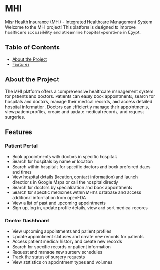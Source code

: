 # MHI
Misr Health Insurance (MHI) - Integrated Healthcare Management System
Welcome to the MHI project! This platform is designed to improve healthcare accessibility and streamline hospital operations in Egypt.

## Table of Contents

- [About the Project](#about-the-project)
- [Features](#features)


## About the Project

The MHI platform offers a comprehensive healthcare management system for patients and doctors. Patients can easily book appointments, search for hospitals and doctors, manage their medical records, and access detailed hospital information. Doctors can efficiently manage their appointments, view patient profiles, create and update medical records, and request surgeries.

## Features

### Patient Portal
- Book appointments with doctors in specific hospitals
- Search for hospitals by name or location
- Search within hospitals for specific doctors and book preferred dates and times
- View hospital details (location, contact information) and launch directions in Google Maps or call the hospital directly
- Search for doctors by specialization and book appointments
- Search for specific medicines within MHI's database and access additional information from openFDA
- View a list of past and upcoming appointments
- Sign up, log in, update profile details, view and sort medical records

### Doctor Dashboard
- View upcoming appointments and patient profiles
- Update appointment statuses and create new records for patients
- Access patient medical history and create new records
- Search for specific records or patient information
- Request and manage new surgery schedules
- Track the status of surgery requests
- View statistics on appointment types and volumes
